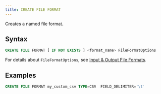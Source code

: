 ```yaml
---
title: CREATE FILE FORMAT 
---
```


Creates a named file format.

## Syntax

```sql
CREATE FILE FORMAT [ IF NOT EXISTS ] <format_name> FileFormatOptions
```

For details about `FileFormatOptions`, see [Input & Output File Formats](../../../13-sql-reference/75-file-format-options.md).

## Examples

```sql
CREATE FILE FORMAT my_custom_csv TYPE=CSV  FIELD_DELIMITER='\t' 
```